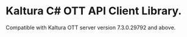 # Kaltura C# OTT API Client Library.
Compatible with Kaltura OTT server version 7.3.0.29792 and above.
